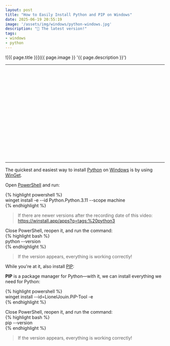 ```yaml
---
layout: post
title: "How to Easily Install Python and PIP on Windows"
date: 2025-06-19 20:55:19
image: '/assets/img/windows/python-windows.jpg'
description: "🐍 The latest version!"
tags:
- windows
- python
---
```


![{{ page.title }}]({{ page.image }} '{{ page.description }}')

---

<!-- SQUARE - GAMES ROOT -->
<script async src="//pagead2.googlesyndication.com/pagead/js/adsbygoogle.js"></script>
<ins class="adsbygoogle"
style="display:inline-block;width:336px;height:280px"
data-ad-client="ca-pub-2838251107855362"
data-ad-slot="5351066970"></ins>
<script>
(adsbygoogle = window.adsbygoogle || []).push({});
</script>

---  

The quickest and easiest way to install [Python](https://terminalroot.com/tags#python) on [Windows](https://terminalroot.com/tags#windows) is by using [WinGet](https://winstall.app/apps/Python.Python.3.13).  

Open [PowerShell](https://terminalroot.com/2025/05/personalize-seu-powershell-like-a-pro.html) and run:  

{% highlight powershell %}  
winget install -e --id Python.Python.3.11 --scope machine  
{% endhighlight %}  
> If there are newer versions after the recording date of this video: <https://winstall.app/apps?q=tags:%20python3>  

Close PowerShell, reopen it, and run the command:  
{% highlight bash %}  
python --version  
{% endhighlight %}  
> If the version appears, everything is working correctly!  

While you're at it, also install [PIP](https://winstall.app/apps/LionelJouin.PiP-Tool):  

**PIP** is a package manager for Python—with it, we can install everything we need for Python:  

{% highlight powershell %}  
winget install --id=LionelJouin.PiP-Tool -e  
{% endhighlight %}  

Close PowerShell, reopen it, and run the command:  
{% highlight bash %}  
pip --version  
{% endhighlight %}  
> If the version appears, everything is working correctly!
